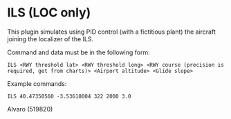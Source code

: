 # ILS (LOC only)

This plugin simulates using PID control (with a fictitious plant) the aircraft joining the localizer of the ILS.

Command and data must be in the following form:
```
ILS <RWY threshold lat> <RWY threshold long> <RWY course (precision is required, get from charts)> <Airport altitude> <Glide slope>
```

Example commands:
```
ILS 40.47350560 -3.53618004 322 2000 3.0
```

Alvaro (519820)

